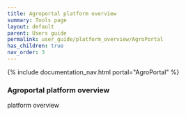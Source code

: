 ```yaml
---
title: Agroportal platform overview
summary: Tools page
layout: default
parent: Users guide
permalink: user_guide/platform_overview/AgroPortal
has_children: true
nav_order: 3
---
```


{% include documentation_nav.html portal="AgroPortal" %}

### Agroportal platform overview

platform overview